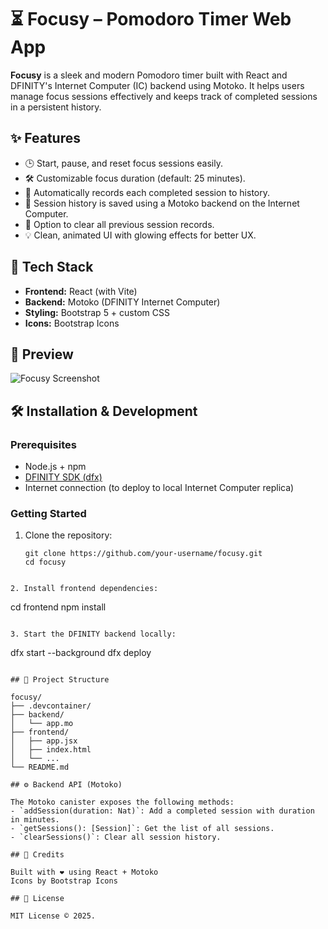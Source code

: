 # ⏳ Focusy – Pomodoro Timer Web App

**Focusy** is a sleek and modern Pomodoro timer built with React and DFINITY's Internet Computer (IC) backend using Motoko. It helps users manage focus sessions effectively and keeps track of completed sessions in a persistent history.

## ✨ Features

- 🕒 Start, pause, and reset focus sessions easily.
- 🛠 Customizable focus duration (default: 25 minutes).
- 📜 Automatically records each completed session to history.
- 💾 Session history is saved using a Motoko backend on the Internet Computer.
- 🧹 Option to clear all previous session records.
- 💡 Clean, animated UI with glowing effects for better UX.

## 🚀 Tech Stack

- **Frontend:** React (with Vite)
- **Backend:** Motoko (DFINITY Internet Computer)
- **Styling:** Bootstrap 5 + custom CSS
- **Icons:** Bootstrap Icons

## 📸 Preview

![Focusy Screenshot](preview.png)

## 🛠 Installation & Development

### Prerequisites

- Node.js + npm
- [DFINITY SDK (dfx)](https://internetcomputer.org/docs/current/developer-docs/setup/install/)
- Internet connection (to deploy to local Internet Computer replica)

### Getting Started

1. Clone the repository:

   ```
   git clone https://github.com/your-username/focusy.git
   cd focusy
  ```

2. Install frontend dependencies:
  ```
  cd frontend
  npm install
  ```

3. Start the DFINITY backend locally:
  ```
  dfx start --background
  dfx deploy
  ```

## 📂 Project Structure

focusy/
├── .devcontainer/
├── backend/  
│   └── app.mo
├── frontend/
│   ├── app.jsx
│   ├── index.html
│   └── ...
└── README.md

## ⚙️ Backend API (Motoko)

The Motoko canister exposes the following methods:
- `addSession(duration: Nat)`: Add a completed session with duration in minutes.
- `getSessions(): [Session]`: Get the list of all sessions.
- `clearSessions()`: Clear all session history.

## 🙌 Credits

Built with ❤️ using React + Motoko
Icons by Bootstrap Icons

## 📄 License

MIT License © 2025.